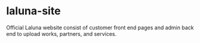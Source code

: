 # laluna-site
Official Laluna website consist of customer front end pages and admin back end to upload works, partners, and services.

